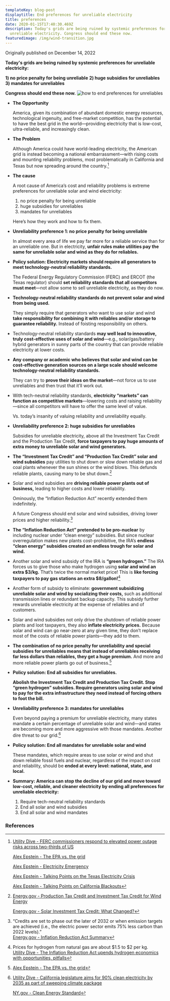 ```yaml
---
templateKey: blog-post
displaytitle: End preferences for unreliable electricity
title: preferences
date: 2020-01-15T17:40:30.469Z
description: Today's grids are being ruined by systemic preferences for
  unreliable electricity. Congress should end these now.
featuredimage: /img/wind-transition.jpg
---
```

Originally published on December 14, 2022

**Today's grids are being ruined by systemic preferences for unreliable electricity:**

**1) no price penalty for being unreliable**
**2) huge subsidies for unreliables**
**3) mandates for unreliables**

**Congress should end these now.**
    ![how to end preferences for unreliables](/img/unreliables-preferences-gitt-v1-st.png)

- **The Opportunity**

    America, given its combination of abundant domestic energy resources, technological ingenuity, and free-market competition, has the potential to have the best grid in the world—providing electricity that is low-cost, ultra-reliable, and increasingly clean.

- **The Problem**

    Although America could have world-leading electricity, the American grid is instead becoming a national embarrassment—with rising costs and mounting reliability problems, most problematically in California and Texas but now spreading around the country.[^1]

- **The cause**

    A root cause of America’s cost and reliability problems is extreme preferences for unreliable solar and wind electricity:

    1. no price penalty for being unreliable
    2. huge subsidies for unreliables
    3. mandates for unreliables

    Here’s how they work and how to fix them.

- **Unreliability preference 1: no price penalty for being unreliable**

    In almost every area of life we pay far more for a reliable service than for an unreliable one. But in electricity, **unfair rules make utilities pay the same for unreliable solar and wind as they do for reliables.**

- **Policy solution: Electricity markets should require all generators to meet technology-neutral reliability standards.**

    The Federal Energy Regulatory Commission (FERC) and ERCOT (the Texas regulator) should **set reliability standards that all competitors must meet**—not allow some to sell unreliable electricity, as they do now.

- **Technology-neutral reliability standards do not prevent solar and wind from being used.**

    They simply require that generators who want to use solar and wind **take responsibility for combining it with reliables and/or storage to guarantee reliability.** Instead of foisting responsibility on others.

- Technology-neutral reliability standards **may well lead to innovative, truly cost-effective uses of solar and wind**—e.g., solar/gas/battery hybrid generators in sunny parts of the country that can provide reliable electricity at lower costs.

- **Any company or academic who believes that solar and wind can be cost-effective generation sources on a large scale should welcome technology-neutral reliability standards.**

    They can try to **prove their ideas on the market**—not force us to use unreliables and then trust that it’ll work out.

- With tech-neutral reliability standards, **electricity “markets” can function as competitive markets**—lowering costs and raising reliability—since all competitors will have to offer the same level of value.

    Vs. today’s insanity of valuing reliability and unreliability equally.

- **Unreliability preference 2: huge subsidies for unreliables**

    Subsidies for unreliable electricity, above all the Investment Tax Credit and the Production Tax Credit, **force taxpayers to pay huge amounts of extra money to unreliable solar and wind generators.**

- **The “Investment Tax Credit” and “Production Tax Credit” solar and wind subsidies** pay utilities to shut down or slow down reliable gas and coal plants whenever the sun shines or the wind blows. This defunds reliable plants, causing many to be shut down.[^2]

- Solar and wind subsidies are **driving reliable power plants out of business,** leading to higher costs and lower reliability.

    Ominously, the “Inflation Reduction Act” recently extended them indefinitely.

    A future Congress should end solar and wind subsidies, driving lower prices and higher reliability.[^3]

- **The “Inflation Reduction Act” pretended to be pro-nuclear** by including nuclear under “clean energy” subsidies. But since nuclear overregulation makes new plants cost-prohibitive, the IRA’s **endless “clean energy” subsidies created an endless trough for solar and wind.**

- Another solar and wind subsidy of the IRA is **“green hydrogen.”** The IRA forces us to give those who make hydrogen using **solar and wind an extra $3/kg.** That’s twice the normal market price! This is **like forcing taxpayers to pay gas stations an extra $8/gallon!**[^4]

- Another form of subsidy to eliminate: **government subsidizing unreliable solar and wind by socializing their costs,** such as additional transmission lines or redundant backup capacity. This subsidy further rewards unreliable electricity at the expense of reliables and of customers.

- Solar and wind subsidies not only drive the shutdown of reliable power plants and loot taxpayers, they also **inflate electricity prices.** Because solar and wind can go near-zero at any given time, they don’t replace most of the costs of reliable power plants—they add to them.

- **The combination of no price penalty for unreliability and special subsidies for unreliables means that instead of unreliables receiving far less dollars than reliables, they get a huge premium.** And more and more reliable power plants go out of business.[^5]

- **Policy solution: End all subsidies for unreliables.**

    **Abolish the Investment Tax Credit and Production Tax Credit. Stop “green hydrogen” subsidies. Require generators using solar and wind to pay for the extra infrastructure they need instead of forcing others to foot the bill.**

- **Unreliability preference 3: mandates for unreliables**

    Even beyond paying a premium for unreliable electricity, many states mandate a certain percentage of unreliable solar and wind—and states are becoming more and more aggressive with those mandates. Another dire threat to our grid.[^6]

- **Policy solution: End all mandates for unreliable solar and wind**

    These mandates, which require areas to use solar or wind and shut down reliable fossil fuels and nuclear, regardless of the impact on cost and reliability, should be **ended at every level: national, state, and local.**

- **Summary: America can stop the decline of our grid and move toward low-cost, reliable, and cleaner electricity by ending all preferences for unreliable electricity:**

    1) Require tech-neutral reliability standards
    2) End all solar and wind subsidies
    3) End all solar and wind mandates


### References

[^1]:
    [Utility Dive - FERC commissioners respond to elevated power outage risks across two-thirds of US](https://www.utilitydive.com/news/ferc-nerc-power-outage-risks-summer-drought/624111/)

    [Alex Epstein - The EPA vs. the grid](https://energytalkingpoints.com/epa/)

    [Alex Epstein - Electricity Emergency](https://energytalkingpoints.com/electricity-emergency/)

    [Alex Epstein - Talking Points on the Texas Electricity Crisis](https://energytalkingpoints.com/texas-electricity-crisis/)

    [Alex Epstein - Talking Points on California Blackouts](https://energytalkingpoints.com/california-blackouts/)

[^2]:
    [Energy.gov - Production Tax Credit and Investment Tax Credit for Wind Energy](https://windexchange.energy.gov/projects/tax-credits)

    [Energy.gov - Solar Investment Tax Credit: What Changed?](https://www.energy.gov/eere/solar/articles/solar-investment-tax-credit-what-changed)

[^3]:
    “Credits are set to phase out the later of 2032 or when emission targets are achieved (i.e., the electric power sector emits 75% less carbon than 2022 levels).”\
    [Energy.gov - Inflation Reduction Act Summary](https://www.energy.gov/sites/default/files/2022-10/IRA-Energy-Summary_web.pdf)

[^4]:
    Prices for hydrogen from natural gas are about $1.5 to $2 per kg.\
    [Utility Dive - The Inflation Reduction Act upends hydrogen economics with opportunities, pitfalls](https://www.utilitydive.com/news/the-ira-will-accelerate-electrolyzed-hydrogens-future-heres-what-that-me/632925/)

[^5]: [Alex Epstein - The EPA vs. the grid](https://energytalkingpoints.com/epa/)

[^6]:
    [Utility Dive - California legislature aims for 90% clean electricity by 2035 as part of sweeping climate package](https://www.utilitydive.com/news/california-sweeping-climate-package-carbon-neutrality-2045-clean-electricity-2035-diablo-canyon/631099/)

    [NY.gov - Clean Energy Standard](https://www.nyserda.ny.gov/All-Programs/Clean-Energy-Standard)